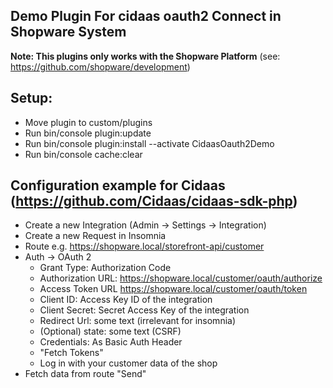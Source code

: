 ## Demo Plugin For cidaas oauth2 Connect in Shopware System

**Note: This plugins only works with the Shopware Platform** (see: https://github.com/shopware/development)

## Setup:

- Move plugin to custom/plugins
- Run bin/console plugin:update
- Run bin/console plugin:install --activate CidaasOauth2Demo
- Run bin/console cache:clear

## Configuration example for Cidaas (https://github.com/Cidaas/cidaas-sdk-php)
- Create a new Integration (Admin → Settings → Integration)
- Create a new Request in Insomnia
- Route e.g. https://shopware.local/storefront-api/customer
- Auth → OAuth 2
    - Grant Type: Authorization Code
    - Authorization URL: https://shopware.local/customer/oauth/authorize
    - Access Token URL https://shopware.local/customer/oauth/token
    - Client ID: Access Key ID of the integration
    - Client Secret: Secret Access Key of the integration
    - Redirect Url: some text (irrelevant for insomnia)
    - (Optional) state: some text (CSRF)
    - Credentials: As Basic Auth Header
    - "Fetch Tokens"
    - Log in with your customer data of the shop
- Fetch data from route "Send"
